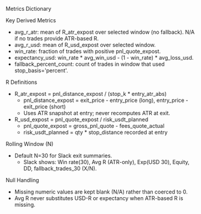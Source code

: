 Metrics Dictionary

Key Derived Metrics
- avg_r_atr: mean of R_atr_expost over selected window (no fallback). N/A if no trades provide ATR-based R.
- avg_r_usd: mean of R_usd_expost over selected window.
- win_rate: fraction of trades with positive pnl_quote_expost.
- expectancy_usd: win_rate * avg_win_usd - (1 - win_rate) * avg_loss_usd.
- fallback_percent_count: count of trades in window that used stop_basis='percent'.

R Definitions
- R_atr_expost = pnl_distance_expost / (stop_k * entry_atr_abs)
  - pnl_distance_expost = exit_price - entry_price (long), entry_price - exit_price (short)
  - Uses ATR snapshot at entry; never recomputes ATR at exit.
- R_usd_expost = pnl_quote_expost / risk_usdt_planned
  - pnl_quote_expost = gross_pnl_quote - fees_quote_actual
  - risk_usdt_planned = qty * stop_distance recorded at entry

Rolling Window (N)
- Default N=30 for Slack exit summaries.
  - Slack shows: Win rate(30), Avg R (ATR-only), Exp(USD 30), Equity, DD, fallback_trades_30 (X/N).

Null Handling
- Missing numeric values are kept blank (N/A) rather than coerced to 0.
- Avg R never substitutes USD-R or expectancy when ATR-based R is missing.

